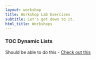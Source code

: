 ```yaml
---
layout: workshop
title: Workshop Lab Exercises
subtitle: Let's get down to it.
html_title: Workshops
---
```


### TOC Dynamic Lists

Should be able to do this - [Check out this][1]

[1]: http://hamishwillee.github.io/2014/11/13/jekyll-includes-are-functions/